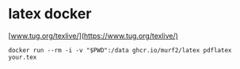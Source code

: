 # latex docker 
[www.tug.org/texlive/](https://www.tug.org/texlive/)
```
docker run --rm -i -v "$PWD":/data ghcr.io/murf2/latex pdflatex your.tex 
```
